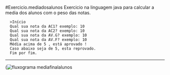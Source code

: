 #Exercicio.mediadosalunos
Exercicio na linguagem java para calcular a media dos alunos com o peso das notas.

      >Início
      Qual sua nota da AC1? exemplo: 10
      Qual sua nota da AC2? exemplo: 10
      Qual sua nota da AV.G? exemplo: 10
      Qual sua nota da AV.F? exemplo: 10
      Média acima de 5 , está aprovado !
      Caso abaixo seja de 5, esta reprovado.
      Fim por fim.
********************
(![fluxograma mediafinalalunos](https://user-images.githubusercontent.com/99374140/168502781-5ee17cc2-0909-4ee7-aa88-97c0801180ae.png)
